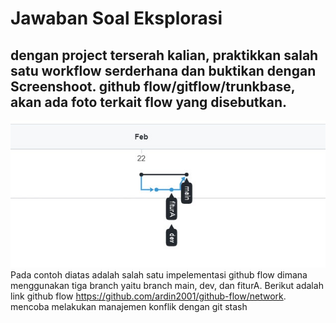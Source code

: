 # Jawaban Soal Eksplorasi

## dengan project terserah kalian, praktikkan salah satu workflow serderhana dan buktikan dengan Screenshoot. github flow/gitflow/trunkbase, akan ada foto terkait flow yang disebutkan.
![no1](no1.jpg)
Pada contoh diatas adalah salah satu impelementasi github flow dimana menggunakan tiga branch yaitu branch main, dev, dan fiturA. Berikut adalah link github flow https://github.com/ardin2001/github-flow/network. mencoba melakukan manajemen konflik dengan git stash